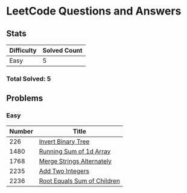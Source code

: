 # LeetCode Questions and Answers

## Stats

| Difficulty | Solved Count |
| --- | --- |
| Easy | 5 |

### Total Solved: 5

## Problems

### Easy

| Number | Title |
| --- | --- |
| 226 | [Invert Binary Tree](./0226-invert-binary-tree) |
| 1480 | [Running Sum of 1d Array](./1480-running-sum-of-1d-array) |
| 1768 | [Merge Strings Alternately](./1768-merge-strings-alternately) |
| 2235 | [Add Two Integers](./2235-add-two-integers) |
| 2236 | [Root Equals Sum of Children](./2236-root-equals-sum-of-children) |

